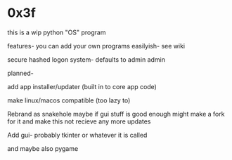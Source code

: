 # 0x3f
this is a wip python "OS" program

features-
you can add your own programs easilyish- see wiki

secure hashed logon system- defaults to admin admin

planned-

add app installer/updater (built in to core app code)

make linux/macos compatible (too lazy to)

Rebrand as snakehole maybe
  if gui stuff is good enough might make a fork for it and make this not recieve any more updates

Add gui- probably tkinter or whatever it is called

  and maybe also pygame
